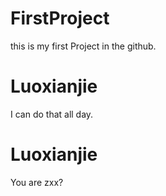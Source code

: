# FirstProject
this is my first Project in the github.

# Luoxianjie
I can do that all day.

# Luoxianjie
You are zxx?
